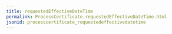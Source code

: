 ```yaml
---
title: requestedEffectiveDateTime
permalink: ProcessCertificate.requestedEffectiveDateTime.html
jsonid: processcertificate_requestedeffectivedatetime
---
```

